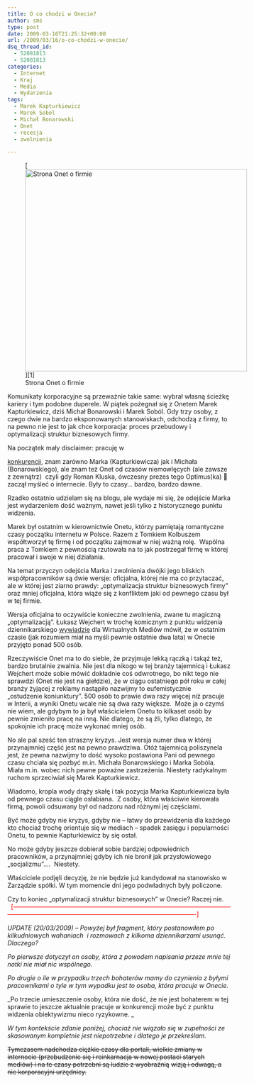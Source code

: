 ```yaml
---
title: O co chodzi w Onecie?
author: sms
type: post
date: 2009-03-16T21:25:32+00:00
url: /2009/03/16/o-co-chodzi-w-onecie/
dsq_thread_id:
  - 52081813
  - 52081813
categories:
  - Internet
  - Kraj
  - Media
  - Wydarzenia
tags:
  - Marek Kapturkiewicz
  - Marek Sobol
  - Michał Bonarowski
  - Onet
  - recesja
  - zwolnienia

---
```

<figure id="attachment_470" style="width: 500px" class="wp-caption aligncenter">[<img class="size-full wp-image-470" title="dziennikarz-onet" src="http://www.dziennikarz.pl/wp-content/uploads/2009/03/dziennikarz-onet.png" alt="Strona Onet o firmie" width="500" height="456" />][1]<figcaption class="wp-caption-text">Strona Onet o firmie</figcaption></figure> 

Komunikaty korporacyjne są przeważnie takie same: wybrał własną ścieżkę kariery i tym podobne duperele. W piątek pożegnał się z Onetem Marek Kapturkiewicz, dziś Michał Bonarowski i Marek Soból. Gdy trzy osoby, z czego dwie na bardzo eksponowanych stanowiskach, odchodzą z firmy, to na pewno nie jest to jak chce korporacja: proces przebudowy i optymalizacji struktur biznesowych firmy.

<!--more-->Na początek mały disclaimer: pracuję w 

<a href="http://www.interia.pl" target="_blank">konkurencji</a>, znam zarówno Marka (Kapturkiewicza) jak i Michała (Bonarowskiego), ale znam też Onet od czasów niemowlęcych (ale zawsze z zewnątrz)  czyli gdy Roman Kluska, ówczesny prezes tego Optimus(ka) 🙂 zaczął myśleć o internecie. Były to czasy&#8230; bardzo, bardzo dawne.

Rzadko ostatnio udzielam się na blogu, ale wydaje mi się, że odejście Marka jest wydarzeniem dość ważnym, nawet jeśli tylko z historycznego punktu widzenia.

Marek był ostatnim w kierownictwie Onetu, którzy pamiętają romantyczne czasy początku internetu w Polsce. Razem z Tomkiem Kolbuszem współtworzył tę firmę i od początku zajmował w niej ważną rolę.  Wspólna praca z Tomkiem z pewnością rzutowała na to jak postrzegał firmę w której pracował i swoje w niej działania.

Na temat przyczyn odejścia Marka i zwolnienia dwójki jego bliskich współpracowników są dwie wersje: oficjalna, której nie ma co przytaczać, ale w której jest ziarno prawdy: &#8222;optymalizacja struktur biznesowych firmy&#8221; oraz mniej oficjalna, która wiąże się z konfliktem jaki od pewnego czasu był w tej firmie.

Wersja oficjalna to oczywiście konieczne zwolnienia, zwane tu magiczną &#8222;optymalizacją&#8221;. Łukasz Wejchert w trochę komicznym z punktu widzenia dziennikarskiego <a href="http://www.wirtualnemedia.pl/article/2648092_Lukasz_Wejchert_prezes_Onet.pl_-_o_strategii_portalu_na_czas_kryzysu.htm" target="_blank">wywiadzie</a> dla Wirtualnych Mediów mówił, że w ostatnim czasie (jak rozumiem miał na myśli pewnie ostatnie dwa lata) w Onecie przyjęto ponad 500 osób.

Rzeczywiście Onet ma to do siebie, że przyjmuje lekką rączką i takąż też, bardzo brutalnie zwalnia. Nie jest dla nikogo w tej branży tajemnicą i Łukasz Wejchert może sobie mówić dokładnie coś odwrotnego, bo nikt tego nie sprawdzi (Onet nie jest na giełdzie), że w ciągu ostatniego pół roku w całej branży żyjącej z reklamy nastąpiło nazwijmy to eufemistycznie   &#8222;ostudzenie koniunktury&#8221;. 500 osób to prawie dwa razy więcej niż pracuje w Interii, a wyniki Onetu wcale nie są dwa razy większe.  Może ja o czymś nie wiem, ale gdybym to ja był właścicielem Onetu to kilkaset osób by pewnie zmieniło pracę na inną. Nie dlatego, że są źli, tylko dlatego, że spokojnie ich pracę może wykonać mniej osób.

No ale pal sześć ten straszny kryzys. Jest wersja numer dwa w której przynajmniej część jest na pewno prawdziwa. Otóż tajemnicą poliszynela jest, że pewna nazwijmy to dość wysoko postawiona Pani od pewnego czasu chciała się pozbyć m.in. Michała Bonarowskiego i Marka Sobóla. Miała m.in. wobec nich pewne poważne zastrzeżenia. Niestety radykalnym ruchom sprzeciwiał się Marek Kapturkiewicz.

Wiadomo, kropla wody drąży skałę i tak pozycja Marka Kapturkiewicza była od pewnego czasu ciągle osłabiana.  Z osoby, która właściwie kierowała firmą, powoli odsuwany był od nadzoru nad różnymi jej częściami.

Być może gdyby nie kryzys, gdyby nie &#8211; łatwy do przewidzenia dla każdego kto chociaż trochę orientuje się w mediach &#8211; spadek zasięgu i popularności Onetu, to pewnie Kapturkiewicz by się ostał.

No może gdyby jeszcze dobierał sobie bardziej odpowiednich pracowników, a przynajmniej gdyby ich nie bronił jak przysłowiowego &#8222;socjalizmu&#8221;&#8230;.  Niestety.

Właściciele podjęli decyzję, że nie będzie już kandydował na stanowisko w Zarządzie spółki. W tym momencie dni jego podwładnych były policzone.

Czy to koniec &#8222;optymalizacji struktur biznesowych&#8221; w Onecie? Raczej nie. <span style="color: #ff0000;">  [&#8212;&#8212;&#8212;&#8212;&#8212;&#8212;&#8212;&#8212;&#8212;&#8212;&#8212;&#8212;&#8212;&#8212;&#8212;&#8212;&#8212;&#8212;&#8212;&#8212;&#8212;&#8212;&#8212;&#8212;&#8212;&#8212;&#8212;&#8212;&#8212;&#8212;&#8212;&#8212;&#8212;&#8212;&#8212;&#8212;&#8212;&#8212;&#8212;&#8212;&#8212;&#8212;&#8212;&#8212;&#8212;&#8212;&#8212;&#8212;&#8212;&#8212;&#8212;&#8212;&#8212;&#8212;&#8212;&#8212;&#8212;&#8212;&#8212;&#8212;&#8212;&#8212;&#8212;&#8212;&#8212;-]</span>

_UPDATE (20/03/2009) &#8211; Powyżej był fragment, który postanowiłem po kilkudniowych wahaniach  i rozmowach z kilkoma dziennikarzami usunąć. Dlaczego?_

_Po pierwsze dotyczył on osoby, która z powodem napisania przeze mnie tej notki nie miał nic wspólnego._

_Po drugie o ile w przypadku trzech bohaterów mamy do czynienia z byłymi pracownikami o tyle w tym wypadku jest to osoba, która pracuje w Onecie._

_Po trzecie umieszczenie osoby, która nie dość, że nie jest bohaterem w tej sprawie to jeszcze aktualnie pracuje w konkurencji może być z punktu widzenia obiektywizmu nieco ryzykowne. _

_W tym kontekście zdanie poniżej, chociaż nie wiązało się w zupełności ze skasowanym kompletnie jest niepotrzebne i dlatego je przekreślam._

<span style="-webkit-text-decorations-in-effect: line-through; text-decoration: line-through;">Tymczasem nadchodza ciężkie czasy dla portali, wielkie zmiany w internecie (przebudzenie się i reinkarnacja w nowej postaci starych mediów) i na te czasy potrzebni są ludzie z </span><span style="text-decoration: line-through;">wyobraźnią</span> <span style="-webkit-text-decorations-in-effect: line-through; text-decoration: line-through;">wizją i odwagą, a nie korporacyjni urzędnicy.</span>

 [1]: http://www.dziennikarz.pl/wp-content/uploads/2009/03/dziennikarz-onet.png